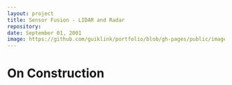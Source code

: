 ```yaml
---
layout: project
title: Sensor Fusion - LIDAR and Radar
repository: 
date: September 01, 2001
image: https://github.com/guiklink/portfolio/blob/gh-pages/public/images/behav_cloning/logo.png?raw=true
---
```


# On Construction


